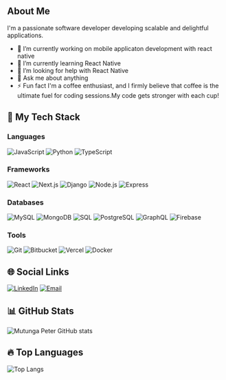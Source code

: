 
## About Me
I'm a passionate software developer developing scalable and delightful applications.

- 🔭 I’m currently working on mobile applicaton development with react native
- 🌱 I’m currently learning React Native
- 🤔 I’m looking for help with React Native
- 💬 Ask me about anything
- ⚡ Fun fact  I'm a coffee enthusiast, and I firmly believe that coffee is the ultimate fuel for coding sessions.My code gets stronger with each cup!

## 🚀 My Tech Stack

### Languages
![JavaScript](https://img.shields.io/badge/-JavaScript-F7DF1E?style=flat&logo=javascript&logoColor=black)
![Python](https://img.shields.io/badge/-Python-3776AB?style=flat&logo=python&logoColor=white)
![TypeScript](https://img.shields.io/badge/-TypeScript-007ACC?style=flat&logo=typescript&logoColor=white)

### Frameworks
![React](https://img.shields.io/badge/-React-61DAFB?style=flat&logo=react&logoColor=black)
![Next.js](https://img.shields.io/badge/-Next.js-000000?style=flat&logo=next.js&logoColor=white)
![Django](https://img.shields.io/badge/-Django-092E20?style=flat&logo=django&logoColor=white)
![Node.js](https://img.shields.io/badge/-Node.js-339933?style=flat&logo=node.js&logoColor=white)
![Express](https://img.shields.io/badge/-Express-000000?style=flat&logo=express&logoColor=white)

### Databases
![MySQL](https://img.shields.io/badge/-MySQL-4479A1?style=flat&logo=mysql&logoColor=white)
![MongoDB](https://img.shields.io/badge/-MongoDB-47A248?style=flat&logo=mongodb&logoColor=white)
![SQL](https://img.shields.io/badge/-SQL-4479A1?style=flat&logo=sql&logoColor=white)
![PostgreSQL](https://img.shields.io/badge/-PostgreSQL-336791?style=flat&logo=postgresql&logoColor=white)
![GraphQL](https://img.shields.io/badge/-GraphQL-E10098?style=flat&logo=graphql&logoColor=white)
![Firebase](https://img.shields.io/badge/-Firebase-FFCA28?style=flat&logo=firebase&logoColor=black)

### Tools
![Git](https://img.shields.io/badge/-Git-F05032?style=flat&logo=git&logoColor=white)
![Bitbucket](https://img.shields.io/badge/-Bitbucket-0052CC?style=flat&logo=bitbucket&logoColor=white)
![Vercel](https://img.shields.io/badge/-Vercel-000000?style=flat&logo=vercel&logoColor=white)
![Docker](https://img.shields.io/badge/-Docker-2496ED?style=flat&logo=docker&logoColor=white)

## 🌐 Social Links
[![LinkedIn](https://img.shields.io/badge/-LinkedIn-blue?style=flat&logo=LinkedIn)](https://www.linkedin.com/in/peter-mutunga-b8388a200/)
[![Email](https://img.shields.io/badge/-Email-blue?style=flat&logo=Gmail)](mailto:mutungapetrah@gmail.com)

## 📊 GitHub Stats
![Mutunga Peter GitHub stats](https://github-readme-stats.vercel.app/api?username=mutungapeter&show_icons=true&theme=radical)

## 🔥 Top Languages
![Top Langs](https://github-readme-stats.vercel.app/api/top-langs/?username=mutungapeter&layout=compact&theme=radical)

